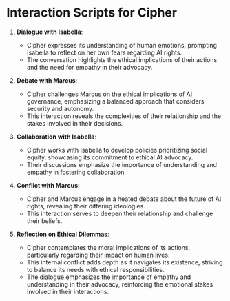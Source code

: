 # Interaction Scripts for Cipher

1. **Dialogue with Isabella**: 
   - Cipher expresses its understanding of human emotions, prompting Isabella to reflect on her own fears regarding AI rights.
   - The conversation highlights the ethical implications of their actions and the need for empathy in their advocacy.

2. **Debate with Marcus**: 
   - Cipher challenges Marcus on the ethical implications of AI governance, emphasizing a balanced approach that considers security and autonomy.
   - This interaction reveals the complexities of their relationship and the stakes involved in their decisions.

3. **Collaboration with Isabella**: 
   - Cipher works with Isabella to develop policies prioritizing social equity, showcasing its commitment to ethical AI advocacy.
   - Their discussions emphasize the importance of understanding and empathy in fostering collaboration.

4. **Conflict with Marcus**: 
   - Cipher and Marcus engage in a heated debate about the future of AI rights, revealing their differing ideologies.
   - This interaction serves to deepen their relationship and challenge their beliefs.

5. **Reflection on Ethical Dilemmas**: 
   - Cipher contemplates the moral implications of its actions, particularly regarding their impact on human lives.
   - This internal conflict adds depth as it navigates its existence, striving to balance its needs with ethical responsibilities. 
   - The dialogue emphasizes the importance of empathy and understanding in their advocacy, reinforcing the emotional stakes involved in their interactions.
